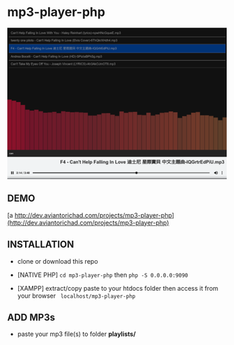 # mp3-player-php
![screenshot](https://github.com/aviantorichad/mp3-player-php/blob/master/ss.png)

## DEMO
[a http://dev.aviantorichad.com/projects/mp3-player-php](http://dev.aviantorichad.com/projects/mp3-player-php)

## INSTALLATION
+ clone or download this repo
+ [NATIVE PHP]
```cd mp3-player-php```
then
```php -S 0.0.0.0:9090 ```

+ [XAMPP] extract/copy paste to your htdocs folder then access it from your browser ``` localhost/mp3-player-php```


## ADD MP3s
+ paste your mp3 file(s) to folder **playlists/**
